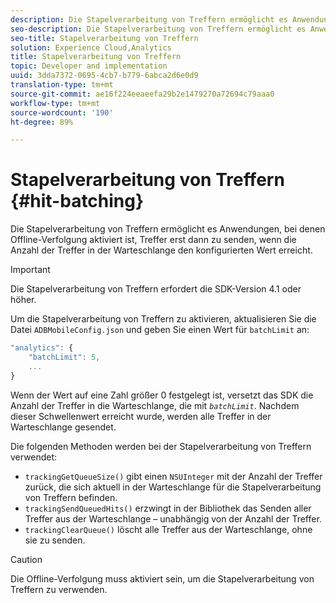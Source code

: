 ```yaml
---
description: Die Stapelverarbeitung von Treffern ermöglicht es Anwendungen, bei denen Offline-Verfolgung aktiviert ist, Treffer erst dann zu senden, wenn die Anzahl der Treffer in der Warteschlange den konfigurierten Wert erreicht.
seo-description: Die Stapelverarbeitung von Treffern ermöglicht es Anwendungen, bei denen Offline-Verfolgung aktiviert ist, Treffer erst dann zu senden, wenn die Anzahl der Treffer in der Warteschlange den konfigurierten Wert erreicht.
seo-title: Stapelverarbeitung von Treffern
solution: Experience Cloud,Analytics
title: Stapelverarbeitung von Treffern
topic: Developer and implementation
uuid: 3dda7372-0695-4cb7-b779-6abca2d6e0d9
translation-type: tm+mt
source-git-commit: ae16f224eeaeefa29b2e1479270a72694c79aaa0
workflow-type: tm+mt
source-wordcount: '190'
ht-degree: 89%

---
```



# Stapelverarbeitung von Treffern {#hit-batching}

Die Stapelverarbeitung von Treffern ermöglicht es Anwendungen, bei denen Offline-Verfolgung aktiviert ist, Treffer erst dann zu senden, wenn die Anzahl der Treffer in der Warteschlange den konfigurierten Wert erreicht.

>[!IMPORTANT]
>
>Die Stapelverarbeitung von Treffern erfordert die SDK-Version 4.1 oder höher.

Um die Stapelverarbeitung von Treffern zu aktivieren, aktualisieren Sie die Datei `ADBMobileConfig.json` und geben Sie einen Wert für `batchLimit` an:

```js
"analytics": {
    "batchLimit": 5,
    ...
}
```

Wenn der Wert auf eine Zahl größer 0 festgelegt ist, versetzt das SDK die Anzahl der Treffer in die Warteschlange, die mit *`batchLimit`*. Nachdem dieser Schwellenwert erreicht wurde, werden alle Treffer in der Warteschlange gesendet.

Die folgenden Methoden werden bei der Stapelverarbeitung von Treffern verwendet:

* `trackingGetQueueSize()` gibt einen `NSUInteger` mit der Anzahl der Treffer zurück, die sich aktuell in der Warteschlange für die Stapelverarbeitung von Treffern befinden.
* `trackingSendQueuedHits()` erzwingt in der Bibliothek das Senden aller Treffer aus der Warteschlange – unabhängig von der Anzahl der Treffer.
* `trackingClearQueue()` löscht alle Treffer aus der Warteschlange, ohne sie zu senden.

>[!CAUTION]
>
>Die Offline-Verfolgung muss aktiviert sein, um die Stapelverarbeitung von Treffern zu verwenden.

